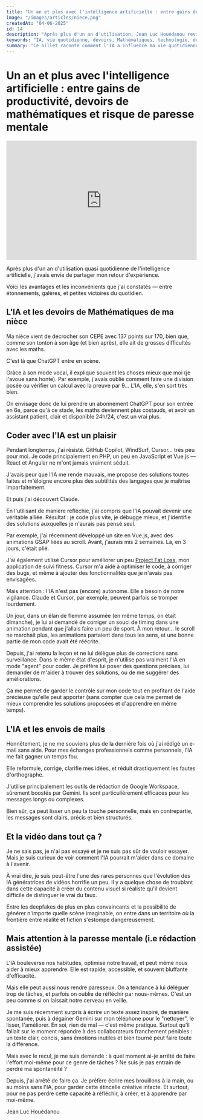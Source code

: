 ```yaml
---
title: "Un an et plus avec l'intelligence artificielle : entre gains de productivité, devoirs de mathématiques et risque de paresse mentale"
image: "/images/articles/niece.png"
createdAt: "04-06-2025"
id: 14
description: "Après plus d'un an d'utilisation, Jean Luc Houédanou revient sur les avantages et les inconvénients dans l'IA, dans sa vie quotidienne, incluant les devoirs de Mathématiques de sa nièce."
keywords: "IA, vie quotidienne, devoirs, Mathématiques, technologie, développement personnel, productivité, assistante IA, Claude 4 Sonnet"
summary: "Ce billet raconte comment l'IA a influencé ma vie quotidienne, y compris les devoirs de Mathématiques de ma nièce."
---
```


# Un an et plus avec l'intelligence artificielle : entre gains de productivité, devoirs de mathématiques et risque de paresse mentale
<iframe width="100%" height="315" src="https://www.youtube.com/embed/-NsSPJ8dTfI" title="YouTube video player" frameborder="0" allow="accelerometer; autoplay; clipboard-write; encrypted-media; gyroscope; picture-in-picture; web-share" allowfullscreen></iframe>


Après plus d'un an d'utilisation quasi quotidienne de l'intelligence artificielle, j'avais envie de partager mon retour d'expérience. 

Voici les avantages et les inconvénients que j'ai constatés — entre étonnements, galères, et petites victoires du quotidien.

## L'IA et les devoirs de Mathématiques de ma nièce

Ma nièce vient de décrocher son CEPE avec 137 points sur 170, bien que, comme son tonton à son âge (et bien après), elle ait de grosses difficultés avec les maths.

C'est là que ChatGPT entre en scène.

Grâce à son mode vocal, il explique souvent les choses mieux que moi (je l'avoue sans honte). Par exemple, j'avais oublié comment faire une division posée ou vérifier un calcul avec la preuve par 9… L'IA, elle, s'en sort très bien. 

On envisage donc de lui prendre un abonnement ChatGPT pour son entrée en 6e, parce qu'à ce stade, les maths deviennent plus costauds, et avoir un assistant patient, clair et disponible 24h/24, c'est un vrai plus.

## Coder avec l'IA est un plaisir

Pendant longtemps, j'ai résisté. GitHub Copilot, WindSurf, Cursor… très peu pour moi. Je code principalement en PHP, un peu en JavaScript et Vue.js — React et Angular ne m'ont jamais vraiment séduit. 

J'avais peur que l'IA me rende mauvais, me propose des solutions toutes faites et m'éloigne encore plus des subtilités des langages que je maîtrise imparfaitement.

Et puis j'ai découvert Claude.

En l'utilisant de manière réfléchie, j'ai compris que l'IA pouvait devenir une véritable alliée. Résultat : je code plus vite, je débugge mieux, et j'identifie des solutions auxquelles je n'aurais pas pensé seul.

Par exemple, j'ai récemment développé un site en Vue.js, avec des animations GSAP liées au scroll. Avant, j'aurais mis 2 semaines. Là, en 3 jours, c'était plié. 

J'ai également utilisé Cursor pour améliorer un peu [Project Fat Loss](https://jhouedanou.github.io/projectfatloss/), mon application de suivi fitness. Cursor m'a aidé à optimiser le code, à corriger des bugs, et même à ajouter des fonctionnalités que je n'avais pas envisagées.

Mais attention : l'IA n'est pas (encore) autonome. Elle a besoin de notre vigilance. Claude et Cursor, par exemple, peuvent parfois se tromper lourdement. 

Un jour, dans un élan de flemme assumée (en même temps, on était dimanche), je lui ai demandé de corriger un souci de timing dans une animation pendant que j'allais faire un peu de sport. À mon retour… le scroll ne marchait plus, les animations partaient dans tous les sens, et une bonne partie de mon code avait été réécrite.

Depuis, j'ai retenu la leçon et ne lui délègue plus de corrections sans surveillance. Dans le même état d'esprit, je n'utilise pas vraiment l'IA en mode "agent" pour coder. Je préfère lui poser des questions précises, lui demander de m'aider à trouver des solutions, ou de me suggérer des améliorations. 

Ça me permet de garder le contrôle sur mon code tout en profitant de l'aide précieuse qu'elle peut apporter (sans compter que cela me permet de mieux comprendre les solutions proposées et d'apprendre en même temps).

## L'IA et les envois de mails

Honnêtement, je ne me souviens plus de la dernière fois où j'ai rédigé un e-mail sans aide. Pour mes échanges professionnels comme personnels, l'IA me fait gagner un temps fou. 

Elle reformule, corrige, clarifie mes idées, et réduit drastiquement les fautes d'orthographe.

J'utilise principalement les outils de rédaction de Google Workspace, sûrement boostés par Gemini. Ils sont particulièrement efficaces pour les messages longs ou complexes. 

Bien sûr, ça peut lisser un peu la touche personnelle, mais en contrepartie, les messages sont clairs, précis et bien structurés.

## Et la vidéo dans tout ça ?

Je ne sais pas, je n'ai pas essayé et je ne suis pas sûr de vouloir essayer. Mais je suis curieux de voir comment l'IA pourrait m'aider dans ce domaine à l'avenir.

À vrai dire, je suis peut-être l'une des rares personnes que l'évolution des IA génératrices de vidéos horrifie un peu. Il y a quelque chose de troublant dans cette capacité à créer du contenu visuel si réaliste qu'il devient difficile de distinguer le vrai du faux. 

Entre les deepfakes de plus en plus convaincants et la possibilité de générer n'importe quelle scène imaginable, on entre dans un territoire où la frontière entre réalité et fiction s'estompe dangereusement.

## Mais attention à la paresse mentale (i.e rédaction assistée)

L'IA bouleverse nos habitudes, optimise notre travail, et peut même nous aider à mieux apprendre. Elle est rapide, accessible, et souvent bluffante d'efficacité.

Mais elle peut aussi nous rendre paresseux. On a tendance à lui déléguer trop de tâches, et parfois on oublie de réfléchir par nous-mêmes. C'est un peu comme si on laissait notre cerveau en veille.

Je me suis récemment surpris à écrire un texte assez inspiré, de manière spontanée, puis à dégainer Gemini sur mon téléphone pour le "nettoyer", le lisser, l'améliorer. En soi, rien de mal — c'est même pratique. Surtout qu'il fallait sur le moment répondre à des collaborateurs franchement pénibles : un texte clair, concis, sans émotions inutiles et bien tourné peut faire toute la différence.

Mais avec le recul, je me suis demandé : à quel moment ai-je arrêté de faire l'effort moi-même pour ce genre de tâches ? Ne suis je pas entrain de perdre ma spontanéité ?

Depuis, j'ai arrêté de faire ça. Je préfère écrire mes brouillons à la main, ou au moins sans l'IA, pour garder cette étincelle créative intacte. Et surtout, pour ne pas perdre cette capacité à réfléchir, à créer, et à apprendre par moi-même.

Jean Luc Houédanou